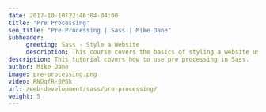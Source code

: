 ```yaml
---
date: 2017-10-10T22:46:04-04:00
title: "Pre Processing"
seo_title: "Pre Processing | Sass | Mike Dane"
subheader:
     greeting: Sass - Style a Website
     description: This course covers the basics of styling a website using Sass. Work your way through the videos and we'll teach you everything you need to know to style a basic website!
description: This tutorial covers how to use pre processing in Sass.
author: Mike Dane
image: pre-processing.png
video: RNDqfR-0P6k
url: /web-development/sass/pre-processing/
weight: 5
---
```

